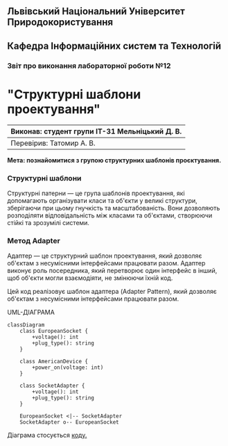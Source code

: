 ## Львівський Національний Університет Природокористування
## Кафедра Інформаційних систем та Технологій



### Звіт про виконання лабораторної роботи №12
# "Структурні шаблони проектування"



| Виконав: студент групи ІТ-31 Мельніцький Д. В.|
|-----------------------------------------------|
| Перевірив: Татомир А. В.                      | 



**Мета: познайомитися з групою структурних  шаблонів проєктування.**


### **Структурні шаблони**
Структурні патерни — це група шаблонів проектування, які допомагають організувати класи та об'єкти у великі структури, зберігаючи при цьому гнучкість та масштабованість. Вони дозволяють розподіляти відповідальність між класами та об'єктами, створюючи стійкі та зрозумілі системи.

### **Метод Adapter**
Адаптер — це структурний шаблон проектування, який дозволяє об'єктам з несумісними інтерфейсами працювати разом. Адаптер виконує роль посередника, який перетворює один інтерфейс в інший, щоб об'єкти могли взаємодіяти, не змінюючи їхній код.


Цей код реалізовує шаблон адаптера (Adapter Pattern), який дозволяє об'єктам з несумісними інтерфейсами працювати разом.

UML-ДІАГРАМА
```mermaid
classDiagram
    class EuropeanSocket {
        +voltage(): int
        +plug_type(): string
    }

    class AmericanDevice {
        +power_on(voltage: int)
    }

    class SocketAdapter {
        +voltage(): int
        +plug_type(): string
    }

    EuropeanSocket <|-- SocketAdapter
    SocketAdapter o-- EuropeanSocket
```

Діаграма стосується [коду.](./12.patern_adapter.py)


